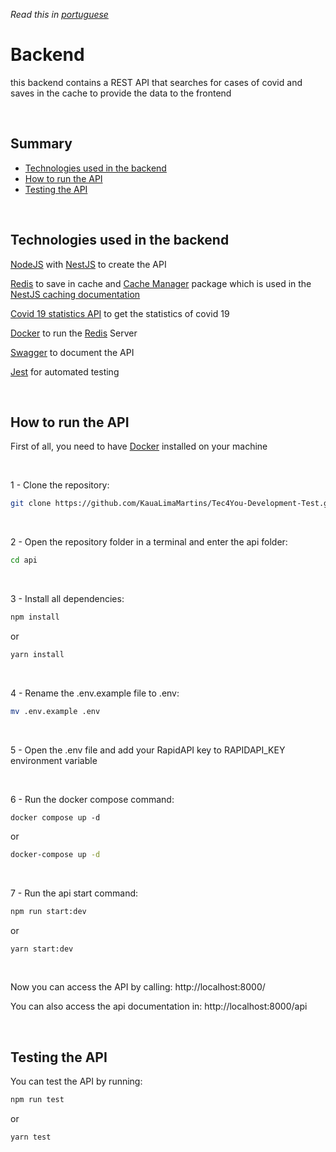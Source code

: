 *Read this in [portuguese](https://github.com/KauaLimaMartins/Digital-Republic-Code-Challenge/blob/master/api/README.pt.md)*

# Backend

this backend contains a REST API that searches for cases of covid and saves in the cache to provide the data to the frontend

<br />

## Summary

- [Technologies used in the backend](#technologies-used-in-the-backend)
- [How to run the API](#how-to-run-the-api)
- [Testing the API](#testing-the-api)

<br />

## Technologies used in the backend

[NodeJS](https://nodejs.org/) with [NestJS](https://docs.nestjs.com/) to create the API

[Redis](https://redis.io/) to save in cache and [Cache Manager](https://www.npmjs.com/package/cache-manager) package which is used in the [NestJS caching documentation](https://docs.nestjs.com/techniques/caching)

[Covid 19 statistics API](https://rapidapi.com/axisbits-axisbits-default/api/covid-19-statistics/) to get the statistics of covid 19

[Docker](https://www.docker.com/) to run the [Redis](https://redis.io/) Server

[Swagger](https://swagger.io/) to document the API

[Jest](https://jestjs.io/pt-BR/) for automated testing

<br />

## How to run the API

First of all, you need to have [Docker](https://www.docker.com/) installed on your machine

<br />

1 - Clone the repository:
```bash
git clone https://github.com/KauaLimaMartins/Tec4You-Development-Test.git
```

<br />

2 - Open the repository folder in a terminal and enter the api folder:
```bash
cd api
```

<br />

3 - Install all dependencies:
```bash
npm install
```
or
```bash
yarn install
```

<br />

4 - Rename the .env.example file to .env:
```bash
mv .env.example .env
```

<br />

5 - Open the .env file and add your RapidAPI key to RAPIDAPI_KEY environment variable

<br />

6 - Run the docker compose command:
```bashapi
docker compose up -d
```
or
```bash
docker-compose up -d
```

<br />

7 - Run the api start command:
```bash
npm run start:dev
```
or
```bash
yarn start:dev
```

<br />

Now you can access the API by calling: http://localhost:8000/

You can also access the api documentation in: http://localhost:8000/api

<br />

## Testing the API

You can test the API by running:
```bash
npm run test
```
or
```bash
yarn test
```